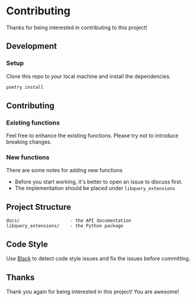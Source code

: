 # Contributing

Thanks for being interested in contributing to this project!

## Development 

### Setup

Clone this repo to your local machine and install the dependencies.

```bash
poetry install
```

## Contributing

### Existing functions

Feel free to enhance the existing functions. Please try not to introduce breaking changes.

### New functions

There are some notes for adding new functions

- Before you start working, it's better to open an issue to discuss first.
- The implementation should be placed under `libquery_extensions`

## Project Structure

```
docs/                   - the API documentation
libquery_extensions/    - the Python package
```

## Code Style

Use [Black](https://github.com/psf/black) to detect code style issues and fix the issues before committing.

## Thanks

Thank you again for being interested in this project! You are awesome!
